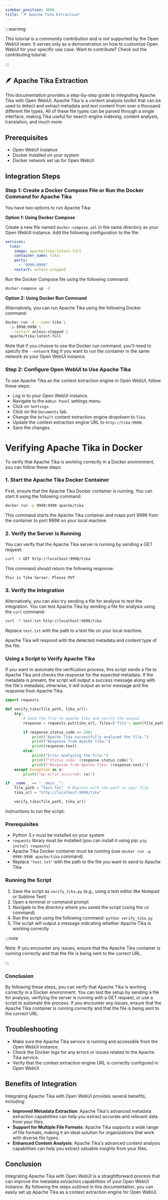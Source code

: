 ```yaml
---
sidebar_position: 4000
title: "🪶 Apache Tika Extraction"
---
```


:::warning

This tutorial is a community contribution and is not supported by the Open WebUI team. It serves only as a demonstration on how to customize Open WebUI for your specific use case. Want to contribute? Check out the contributing tutorial.

:::

## 🪶 Apache Tika Extraction

This documentation provides a step-by-step guide to integrating Apache Tika with Open WebUI. Apache Tika is a content analysis toolkit that can be used to detect and extract metadata and text content from over a thousand different file types. All of these file types can be parsed through a single interface, making Tika useful for search engine indexing, content analysis, translation, and much more.

Prerequisites
---

- Open WebUI instance
- Docker installed on your system
- Docker network set up for Open WebUI

Integration Steps
---

### Step 1: Create a Docker Compose File or Run the Docker Command for Apache Tika

You have two options to run Apache Tika:

**Option 1: Using Docker Compose**

Create a new file named `docker-compose.yml` in the same directory as your Open WebUI instance. Add the following configuration to the file:

```yml
services:
  tika:
    image: apache/tika:latest-full
    container_name: tika
    ports:
      - "9998:9998"
    restart: unless-stopped
```

Run the Docker Compose file using the following command:

```bash
docker-compose up -d
```

**Option 2: Using Docker Run Command**

Alternatively, you can run Apache Tika using the following Docker command:

```bash
docker run -d --name tika \
  -p 9998:9998 \
  --restart unless-stopped \
  apache/tika:latest-full
```

Note that if you choose to use the Docker run command, you'll need to specify the `--network` flag if you want to run the container in the same network as your Open WebUI instance.

### Step 2: Configure Open WebUI to Use Apache Tika

To use Apache Tika as the context extraction engine in Open WebUI, follow these steps:

- Log in to your Open WebUI instance.
- Navigate to the `Admin Panel` settings menu.
- Click on `Settings`.
- Click on the `Documents` tab.
- Change the `Default` content extraction engine dropdown to `Tika`.
- Update the context extraction engine URL to `http://tika:9998`.
- Save the changes.

Verifying Apache Tika in Docker
=====================================

To verify that Apache Tika is working correctly in a Docker environment, you can follow these steps:

### 1. Start the Apache Tika Docker Container

First, ensure that the Apache Tika Docker container is running. You can start it using the following command:

```bash
docker run -p 9998:9998 apache/tika
```

This command starts the Apache Tika container and maps port 9998 from the container to port 9998 on your local machine.

### 2. Verify the Server is Running

You can verify that the Apache Tika server is running by sending a GET request:

```bash
curl -X GET http://localhost:9998/tika
```

This command should return the following response:

```
This is Tika Server. Please PUT
```

### 3. Verify the Integration

Alternatively, you can also try sending a file for analysis to test the integration. You can test Apache Tika by sending a file for analysis using the `curl` command:

```bash
curl -T test.txt http://localhost:9998/tika
```

Replace `test.txt` with the path to a text file on your local machine.

Apache Tika will respond with the detected metadata and content type of the file.

### Using a Script to Verify Apache Tika

If you want to automate the verification process, this script sends a file to Apache Tika and checks the response for the expected metadata. If the metadata is present, the script will output a success message along with the file's metadata; otherwise, it will output an error message and the response from Apache Tika.

```python
import requests

def verify_tika(file_path, tika_url):
    try:
        # Send the file to Apache Tika and verify the output
        response = requests.put(tika_url, files={'file': open(file_path, 'rb')})

        if response.status_code == 200:
            print("Apache Tika successfully analyzed the file.")
            print("Response from Apache Tika:")
            print(response.text)
        else:
            print("Error analyzing the file:")
            print(f"Status code: {response.status_code}")
            print(f"Response from Apache Tika: {response.text}")
    except Exception as e:
        print(f"An error occurred: {e}")

if __name__ == "__main__":
    file_path = "test.txt"  # Replace with the path to your file
    tika_url = "http://localhost:9998/tika"

    verify_tika(file_path, tika_url)
```

Instructions to run the script:

### Prerequisites

- Python 3.x must be installed on your system
- `requests` library must be installed (you can install it using pip: `pip install requests`)
- Apache Tika Docker container must be running (use `docker run -p 9998:9998 apache/tika` command)
- Replace `"test.txt"` with the path to the file you want to send to Apache Tika

### Running the Script

1. Save the script as `verify_tika.py` (e.g., using a text editor like Notepad or Sublime Text)
2. Open a terminal or command prompt
3. Navigate to the directory where you saved the script (using the `cd` command)
4. Run the script using the following command: `python verify_tika.py`
5. The script will output a message indicating whether Apache Tika is working correctly

:::note

Note: If you encounter any issues, ensure that the Apache Tika container is running correctly and that the file is being sent to the correct URL.

:::

### Conclusion

By following these steps, you can verify that Apache Tika is working correctly in a Docker environment. You can test the setup by sending a file for analysis, verifying the server is running with a GET request, or use a script to automate the process. If you encounter any issues, ensure that the Apache Tika container is running correctly and that the file is being sent to the correct URL.

Troubleshooting
---

- Make sure the Apache Tika service is running and accessible from the Open WebUI instance.
- Check the Docker logs for any errors or issues related to the Apache Tika service.
- Verify that the context extraction engine URL is correctly configured in Open WebUI.

Benefits of Integration
---

Integrating Apache Tika with Open WebUI provides several benefits, including:

- **Improved Metadata Extraction**: Apache Tika's advanced metadata extraction capabilities can help you extract accurate and relevant data from your files.
- **Support for Multiple File Formats**: Apache Tika supports a wide range of file formats, making it an ideal solution for organizations that work with diverse file types.
- **Enhanced Content Analysis**: Apache Tika's advanced content analysis capabilities can help you extract valuable insights from your files.

Conclusion
---

Integrating Apache Tika with Open WebUI is a straightforward process that can improve the metadata extraction capabilities of your Open WebUI instance. By following the steps outlined in this documentation, you can easily set up Apache Tika as a context extraction engine for Open WebUI.
